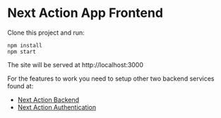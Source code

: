 # Next Action App Frontend

Clone this project and run:
```shell
npm install
npm start
```

The site will be served at http://localhost:3000

For the features to work you need to setup other two backend services found at:
* [Next Action Backend](https://github.com/thedessa/nextAction-backend)
* [Next Action Authentication](https://github.com/thedessa/nextAction-auth)
